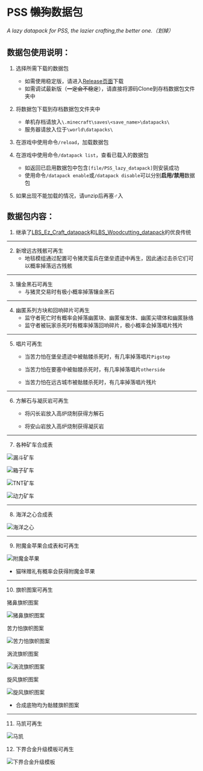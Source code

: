 # PSS ~~懒狗~~数据包
###### A lazy datapack for PSS, the lazier crafting,the better one.（划掉）

## 数据包使用说明：
1. 选择所需下载的数据包  
   - 如需使用稳定版，请进入[Release页面](https://github.com/DreamingLri/PSS_lazy_datapack/releases)下载  
   - 如需调试最新版（~~一定会不稳定~~），请直接将源码Clone到存档数据包文件夹中  

2. 将数据包下载到存档数据包文件夹中  
   - 单机存档请放入`\.minecraft\saves\<save_name>\datapacks\`  
   - 服务器请放入位于`\world\datapacks\`  

3. 在游戏中使用命令`/reload`，加载数据包  

4. 在游戏中使用命令`/datapack list`，查看已载入的数据包  
   - 如返回已启用数据包中包含`[file/PSS_lazy_datapack]`则安装成功  
   - 使用命令`/datapack enable`或`/datapack disable`可以分别**启用/禁用**数据包  

5. 如果出现不能加载的情况，请unzip后再塞♂入

## 数据包内容：
1. 继承了[LBS_Ez_Craft_datapack](https://github.com/Sinbing/LBS_Ez_Craft_datapack/)和[LBS_Woodcutting_datapack](https://github.com/Sinbing/LBS_Woodcutting_datapack/)的优良传统

---

2. 新增远古残骸可再生
   - 地毯模组通过配置可令猪灵蛮兵在堡垒遗迹中再生，因此通过击杀它们可以概率掉落远古残骸

---

3. 镶金黑石可再生
   - 与猪灵交易时有极小概率掉落镶金黑石

---

4. 幽匿系列方块和回响碎片可再生
   - 监守者死亡时有概率会掉落幽匿块、幽匿催发体、幽匿尖啸体和幽匿脉络
   - 监守者被玩家杀死时有概率掉落回响碎片，极小概率会掉落唱片残片

---

5. 唱片可再生
   - 当苦力怕在堡垒遗迹中被骷髅杀死时，有几率掉落唱片`Pigstep`

   - 当苦力怕在要塞中被骷髅杀死时，有几率掉落唱片`otherside`

   - 当苦力怕在远古城市被骷髅杀死时，有几率掉落唱片残片

---

6. 方解石与凝灰岩可再生
   - 将闪长岩放入高炉烧制获得方解石

   - 将安山岩放入高炉烧制获得凝灰岩

---

7. 各种矿车合成表

 ![漏斗矿车](https://s2.loli.net/2024/07/29/UnGHFEpLP3B2qDO.png)  

 ![箱子矿车](https://s2.loli.net/2024/07/29/p8MiKZ5IbecdXQG.png)   

 ![TNT矿车](https://s2.loli.net/2024/07/29/5H3mFGuRzNYSsC2.png)  

 ![动力矿车](https://s2.loli.net/2024/07/29/zV6qGXQkpaRrwgt.png)  

---

8. 海洋之心合成表

 ![海洋之心](https://s2.loli.net/2024/07/29/8vw9NjsOJiPRngf.png)

---

9. 附魔金苹果合成表和可再生

 ![附魔金苹果](https://s2.loli.net/2024/07/29/edt4UhWv9KamVfR.png)

- 猫咪赠礼有概率会获得附魔金苹果

---

10. 旗帜图案可再生

猪鼻旗帜图案

![猪鼻旗帜图案](https://s2.loli.net/2024/07/29/OuGpEyzRQnCKfeI.png)

苦力怕旗帜图案

![苦力怕旗帜图案](https://s2.loli.net/2024/07/29/vXqgs2olief4wUC.png)

涡流旗帜图案

![涡流旗帜图案](https://s2.loli.net/2024/07/30/74Fhnj9gQU5iX2Z.png)

旋风旗帜图案

![旋风旗帜图案](https://s2.loli.net/2024/07/30/gPtAK5eJdMCD36O.png)

- 合成底物均为骷髅旗帜图案

---

11.  马凯可再生

![马凯](https://s2.loli.net/2024/07/29/T49fvFbJVUYagCZ.png)

12. 下界合金升级模板可再生

![下界合金升级模板](https://s2.loli.net/2024/07/30/IfJoZNb7T6gXtaw.png) 








